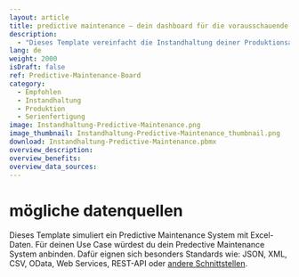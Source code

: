 ```yaml
---
layout: article
title: predictive maintenance ― dein dashboard für die vorausschauende instandhaltung
description: 
  - "Dieses Template vereinfacht die Instandhaltung deiner Produktionsanlagen. Es gestaltet die Überwachung deiner Maschinen effizienter und informiert verlässlich über Maschinenlaufzeiten, den Produktionsprozess und zeigt dir außerdem mögliche Störungen an, damit du präventiv handeln kannst: Denn in Kombination mit einem Predictive Maintenance Tool informiert dich dieses Dashboard über den Zeitpunkt des nächsten erwarteten Maschinenausfalls und mögliche anfallende Wartungsarbeiten. Außerdem gibt es aktuelle Sensordaten, wie z. B. Temperatur oder Vibrationen je Linie wieder. Auf der rechten Seite sind die aktuellen und zukünftigen Audits aufgelistet. Jetzt herunterladen und die nächste Wartung vorausschauend im Blick behalten!"
lang: de
weight: 2000
isDraft: false
ref: Predictive-Maintenance-Board
category:
  - Empfohlen
  - Instandhaltung
  - Produktion
  - Serienfertigung
image: Instandhaltung-Predictive-Maintenance.png
image_thumbnail: Instandhaltung-Predictive-Maintenance_thumbnail.png
download: Instandhaltung-Predictive-Maintenance.pbmx
overview_description:
overview_benefits:
overview_data_sources:
---
```

# mögliche datenquellen

Dieses Template simuliert ein Predictive Maintenance System mit Excel-Daten. Für deinen Use Case würdest du dein Predective Maintenance System anbinden. Dafür eignen sich besonders Standards wie: JSON, XML, CSV, OData, Web Services, REST-API oder [andere Schnittstellen](https://peakboard.com/produkt/peakboard-versionen/#schnittstellen).